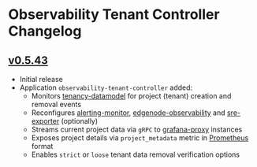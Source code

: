 <!--
SPDX-FileCopyrightText: (C) 2025 Intel Corporation
SPDX-License-Identifier: Apache-2.0
-->

# Observability Tenant Controller Changelog

## [v0.5.43](https://github.com/open-edge-platform/o11y-tenant-controller/tree/v0.5.43)

- Initial release
- Application `observability-tenant-controller` added:
  - Monitors [tenancy-datamodel](https://github.com/open-edge-platform/orch-utils/tree/main/tenancy-datamodel) for project (tenant) creation and removal events
  - Reconfigures [alerting-monitor]( https://github.com/open-edge-platform/o11y-alerting-monitor), [edgenode-observability](https://github.com/open-edge-platform/o11y-charts/tree/main/charts/edgenode-observability) and [sre-exporter](https://github.com/open-edge-platform/o11y-sre-exporter) (optionally)
  - Streams current project data via `gRPC` to [grafana-proxy](https://github.com/open-edge-platform/o11y-charts/tree/main/apps/grafana-proxy) instances
  - Exposes project details via `project_metadata` metric in [Prometheus](https://prometheus.io/docs/concepts/data_model/) format
  - Enables `strict` or `loose` tenant data removal verification options
